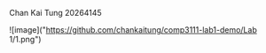 Chan Kai Tung	20264145

![image]("https://github.com/chankaitung/comp3111-lab1-demo/Lab 1/1.png")
      
